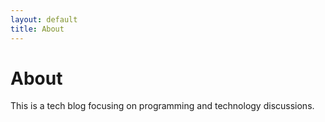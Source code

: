 ```yaml
---
layout: default
title: About
---
```

# About
This is a tech blog focusing on programming and technology discussions.
